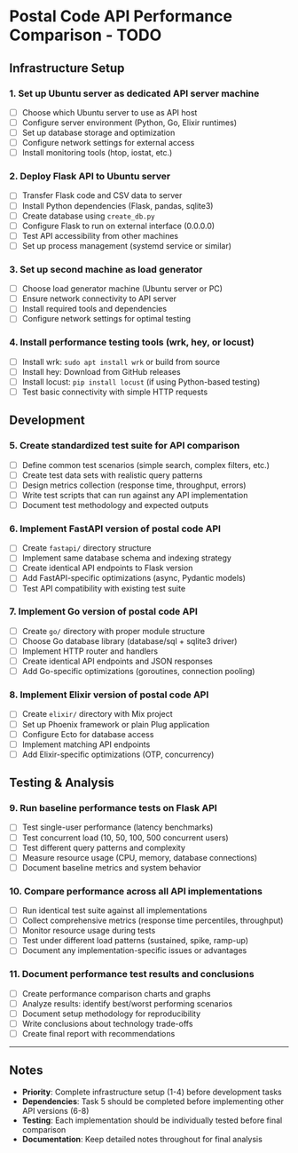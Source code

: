 # Postal Code API Performance Comparison - TODO

## Infrastructure Setup

### 1. Set up Ubuntu server as dedicated API server machine
- [ ] Choose which Ubuntu server to use as API host
- [ ] Configure server environment (Python, Go, Elixir runtimes)
- [ ] Set up database storage and optimization
- [ ] Configure network settings for external access
- [ ] Install monitoring tools (htop, iostat, etc.)

### 2. Deploy Flask API to Ubuntu server
- [ ] Transfer Flask code and CSV data to server
- [ ] Install Python dependencies (Flask, pandas, sqlite3)
- [ ] Create database using `create_db.py`
- [ ] Configure Flask to run on external interface (0.0.0.0)
- [ ] Test API accessibility from other machines
- [ ] Set up process management (systemd service or similar)

### 3. Set up second machine as load generator
- [ ] Choose load generator machine (Ubuntu server or PC)
- [ ] Ensure network connectivity to API server
- [ ] Install required tools and dependencies
- [ ] Configure network settings for optimal testing

### 4. Install performance testing tools (wrk, hey, or locust)
- [ ] Install wrk: `sudo apt install wrk` or build from source
- [ ] Install hey: Download from GitHub releases
- [ ] Install locust: `pip install locust` (if using Python-based testing)
- [ ] Test basic connectivity with simple HTTP requests

## Development

### 5. Create standardized test suite for API comparison
- [ ] Define common test scenarios (simple search, complex filters, etc.)
- [ ] Create test data sets with realistic query patterns
- [ ] Design metrics collection (response time, throughput, errors)
- [ ] Write test scripts that can run against any API implementation
- [ ] Document test methodology and expected outputs

### 6. Implement FastAPI version of postal code API
- [ ] Create `fastapi/` directory structure
- [ ] Implement same database schema and indexing strategy
- [ ] Create identical API endpoints to Flask version
- [ ] Add FastAPI-specific optimizations (async, Pydantic models)
- [ ] Test API compatibility with existing test suite

### 7. Implement Go version of postal code API
- [ ] Create `go/` directory with proper module structure
- [ ] Choose Go database library (database/sql + sqlite3 driver)
- [ ] Implement HTTP router and handlers
- [ ] Create identical API endpoints and JSON responses
- [ ] Add Go-specific optimizations (goroutines, connection pooling)

### 8. Implement Elixir version of postal code API
- [ ] Create `elixir/` directory with Mix project
- [ ] Set up Phoenix framework or plain Plug application
- [ ] Configure Ecto for database access
- [ ] Implement matching API endpoints
- [ ] Add Elixir-specific optimizations (OTP, concurrency)

## Testing & Analysis

### 9. Run baseline performance tests on Flask API
- [ ] Test single-user performance (latency benchmarks)
- [ ] Test concurrent load (10, 50, 100, 500 concurrent users)
- [ ] Test different query patterns and complexity
- [ ] Measure resource usage (CPU, memory, database connections)
- [ ] Document baseline metrics and system behavior

### 10. Compare performance across all API implementations
- [ ] Run identical test suite against all implementations
- [ ] Collect comprehensive metrics (response time percentiles, throughput)
- [ ] Monitor resource usage during tests
- [ ] Test under different load patterns (sustained, spike, ramp-up)
- [ ] Document any implementation-specific issues or advantages

### 11. Document performance test results and conclusions
- [ ] Create performance comparison charts and graphs
- [ ] Analyze results: identify best/worst performing scenarios
- [ ] Document setup methodology for reproducibility
- [ ] Write conclusions about technology trade-offs
- [ ] Create final report with recommendations

---

## Notes

- **Priority**: Complete infrastructure setup (1-4) before development tasks
- **Dependencies**: Task 5 should be completed before implementing other API versions (6-8)
- **Testing**: Each implementation should be individually tested before final comparison
- **Documentation**: Keep detailed notes throughout for final analysis